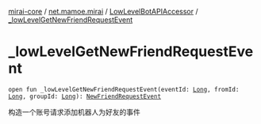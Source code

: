 [mirai-core](../../index.md) / [net.mamoe.mirai](../index.md) / [LowLevelBotAPIAccessor](index.md) / [_lowLevelGetNewFriendRequestEvent](./_low-level-get-new-friend-request-event.md)

# _lowLevelGetNewFriendRequestEvent

`open fun _lowLevelGetNewFriendRequestEvent(eventId: `[`Long`](https://kotlinlang.org/api/latest/jvm/stdlib/kotlin/-long/index.html)`, fromId: `[`Long`](https://kotlinlang.org/api/latest/jvm/stdlib/kotlin/-long/index.html)`, groupId: `[`Long`](https://kotlinlang.org/api/latest/jvm/stdlib/kotlin/-long/index.html)`): `[`NewFriendRequestEvent`](../../net.mamoe.mirai.event.events/-new-friend-request-event/index.md)

构造一个账号请求添加机器人为好友的事件

